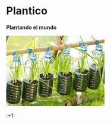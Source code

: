  # Plantico
 <html>
  <body>
   <p><strong>Plantando el mundo</strong></p>
   <img src="images (7).jpg">
   <p>:+1:</p>
  <body>
 <html>
